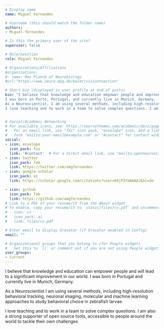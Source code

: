 ```yaml
---
# Display name
name: Miguel Fernandes

# Username (this should match the folder name)
authors:
- Miguel-fernandes

# Is this the primary user of the site?
superuser: false

# Role/position
role: Miguel Fernandes

# Organizations/Affiliations
#organizations:
#- name: Max Planck of Neurobiology
#url:"https://www.neuro.mpg.de/baier/visiontoaction"

# Short bio (displayed in user profile at end of posts)
bio: "I believe that knowledge and education empower people and improve our world.  
I was born in Porto, Portugal, and currently live in Munich, Germany.
As a Neuroscientist, I am using several methods, including high-resolution behavioral tracking, neuronal imaging, molecular and machine learning approaches to study behavioral choice in zebrafish larvae.
I love teaching and to work in a team to solve complex questions. I am also a strong supporter of open source tools, accessible to people around the world to tackle their challenges."


# Social/Academic Networking
# For available icons, see: https://sourcethemes.com/academic/docs/page-builder/#icons
#   For an email link, use "fas" icon pack, "envelope" icon, and a link in the
#   form "mailto:your-email@example.com" or "#contact" for contact widget.
social:
- icon: envelope
  icon_pack: fas
  link: '#contact'  # For a direct email link, use "mailto:openneuroscience@gmail.com".
- icon: twitter
  icon_pack: fab
  link: https://twitter.com/amgfernandes
- icon: google-scholar
  icon_pack: ai
  link: https://scholar.google.com/citations?user=K8jP3tUAAAAJ&hl=de

- icon: github
  icon_pack: fab
  link: https://github.com/amgfernandes
# Link to a PDF of your resume/CV from the About widget.
# To enable, copy your resume/CV to `static/files/cv.pdf` and uncomment the lines below.
# - icon: cv
#   icon_pack: ai
#   link: files/cv.pdf

# Enter email to display Gravatar (if Gravatar enabled in Config)
email: ""

# Organizational groups that you belong to (for People widget)
#   Set this to `[]` or comment out if you are not using People widget.
user_groups:
- Current
---
```


I believe that knowledge and education can empower people and will lead to a significant improvement in our world. I was born in Portugal and currently live in Munich, Germany.


As a Neuroscientist I am using several methods, including high-resolution behavioral tracking, neuronal imaging, molecular and machine learning approaches to study behavioral choice in zebrafish larvae.

I love teaching and to work in a team to solve complex questions. I am also a strong supporter of open source tools, accessible to people around the world to tackle their own challenges
